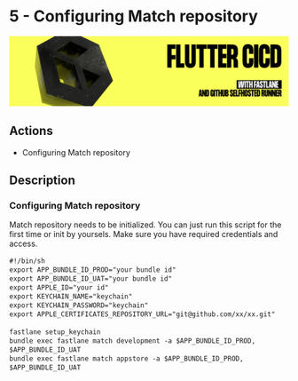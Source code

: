 # 5 - Configuring Match repository
![](img/logo.png)

## Actions
- Configuring Match repository

## Description
### Configuring Match repository
Match repository needs to be initialized. You can just run this script for the first time or init by yoursels.
Make sure you have required credentials and access.

```
#!/bin/sh
export APP_BUNDLE_ID_PROD="your bundle id" 
export APP_BUNDLE_ID_UAT="your bundle id"
export APPLE_ID="your id"
export KEYCHAIN_NAME="keychain"
export KEYCHAIN_PASSWORD="keychain"
export APPLE_CERTIFICATES_REPOSITORY_URL="git@github.com/xx/xx.git"

fastlane setup_keychain
bundle exec fastlane match development -a $APP_BUNDLE_ID_PROD, $APP_BUNDLE_ID_UAT
bundle exec fastlane match appstore -a $APP_BUNDLE_ID_PROD, $APP_BUNDLE_ID_UAT
```